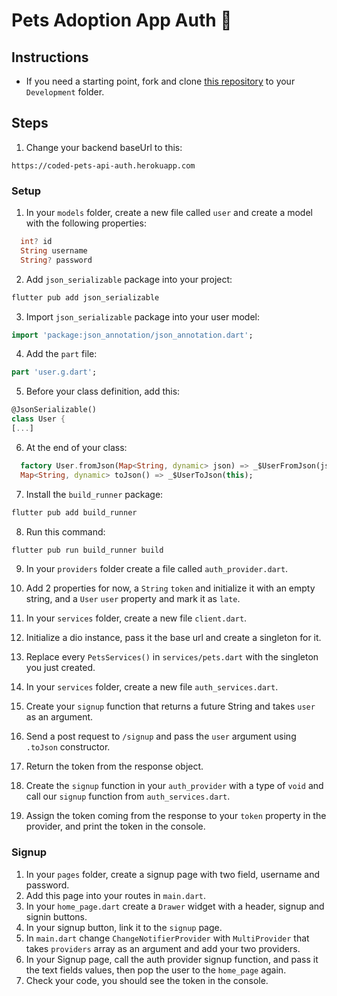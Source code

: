 # Pets Adoption App Auth 🦄

## Instructions

- If you need a starting point, fork and clone [this repository](https://github.com/JoinCODED/Task-Flutter-Auth-AdoptApp-Signup) to your `Development` folder.

## Steps

1. Change your backend baseUrl to this:

```
https://coded-pets-api-auth.herokuapp.com
```

### Setup

1. In your `models` folder, create a new file called `user` and create a model with the following properties:

```dart
  int? id
  String username
  String? password
```

2. Add `json_serializable` package into your project:

```dart
flutter pub add json_serializable
```

3. Import `json_serializable` package into your user model:

```dart
import 'package:json_annotation/json_annotation.dart';
```

4. Add the `part` file:

```dart
part 'user.g.dart';
```

5. Before your class definition, add this:

```dart
@JsonSerializable()
class User {
[...]
```

6. At the end of your class:

```dart
  factory User.fromJson(Map<String, dynamic> json) => _$UserFromJson(json);
  Map<String, dynamic> toJson() => _$UserToJson(this);
```

7. Install the `build_runner` package:

```dart
flutter pub add build_runner
```

8. Run this command:

```dart
flutter pub run build_runner build
```

9. In your `providers` folder create a file called `auth_provider.dart`.
10. Add 2 properties for now, a `String` `token` and initialize it with an empty string, and a `User` `user` property and mark it as `late`.

11. In your `services` folder, create a new file `client.dart`.
12. Initialize a dio instance, pass it the base url and create a singleton for it.
13. Replace every `PetsServices()` in `services/pets.dart` with the singleton you just created.
14. In your `services` folder, create a new file `auth_services.dart`.
15. Create your `signup` function that returns a future String and takes `user` as an argument.
16. Send a post request to `/signup` and pass the `user` argument using `.toJson` constructor.
17. Return the token from the response object.
18. Create the `signup` function in your `auth_provider` with a type of `void` and call our `signup` function from `auth_services.dart`.
19. Assign the token coming from the response to your `token` property in the provider, and print the token in the console.

### Signup

1. In your `pages` folder, create a signup page with two field, username and password.
2. Add this page into your routes in `main.dart`.
3. In your `home_page.dart` create a `Drawer` widget with a header, signup and signin buttons.
4. In your signup button, link it to the `signup` page.
5. In `main.dart` change `ChangeNotifierProvider` with `MultiProvider` that takes `providers` array as an argument and add your two providers.
6. In your Signup page, call the auth provider signup function, and pass it the text fields values, then pop the user to the `home_page` again.
7. Check your code, you should see the token in the console.
